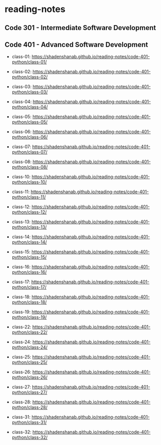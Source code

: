 # reading-notes

## Code 301 - Intermediate Software Development

## Code 401 - Advanced Software Development

- class-01: <https://shadenshanab.github.io/reading-notes/code-401-python/class-01/>

- class-02: <https://shadenshanab.github.io/reading-notes/code-401-python/class-02/>

- class-03: <https://shadenshanab.github.io/reading-notes/code-401-python/class-03/>

- class-04: <https://shadenshanab.github.io/reading-notes/code-401-python/class-04/>

- class-05: <https://shadenshanab.github.io/reading-notes/code-401-python/class-05/>

- class-06: <https://shadenshanab.github.io/reading-notes/code-401-python/class-06/>

- class-07: <https://shadenshanab.github.io/reading-notes/code-401-python/class-07/>

- class-08: <https://shadenshanab.github.io/reading-notes/code-401-python/class-08/>

- class-10: <https://shadenshanab.github.io/reading-notes/code-401-python/class-10/>

- class-11: <https://shadenshanab.github.io/reading-notes/code-401-python/class-11/>

- class-12: <https://shadenshanab.github.io/reading-notes/code-401-python/class-12/>

- class-13: <https://shadenshanab.github.io/reading-notes/code-401-python/class-13/>

- class-14: <https://shadenshanab.github.io/reading-notes/code-401-python/class-14/>

- class-15: <https://shadenshanab.github.io/reading-notes/code-401-python/class-15/>

- class-16: <https://shadenshanab.github.io/reading-notes/code-401-python/class-16/>

- class-17: <https://shadenshanab.github.io/reading-notes/code-401-python/class-17/>

- class-18: <https://shadenshanab.github.io/reading-notes/code-401-python/class-18/>

- class-19: <https://shadenshanab.github.io/reading-notes/code-401-python/class-19/>

- class-22: <https://shadenshanab.github.io/reading-notes/code-401-python/class-22/>

- class-24: <https://shadenshanab.github.io/reading-notes/code-401-python/class-24/>

- class-25: <https://shadenshanab.github.io/reading-notes/code-401-python/class-25/>

- class-26: <https://shadenshanab.github.io/reading-notes/code-401-python/class-26/>

- class-27: <https://shadenshanab.github.io/reading-notes/code-401-python/class-27/>

- class-28: <https://shadenshanab.github.io/reading-notes/code-401-python/class-28/>

- class-31: <https://shadenshanab.github.io/reading-notes/code-401-python/class-31/>

- class-32: <https://shadenshanab.github.io/reading-notes/code-401-python/class-32/>
